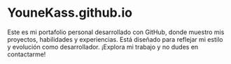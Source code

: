 # YouneKass.github.io
Este es mi portafolio personal desarrollado con GitHub, donde muestro mis proyectos, habilidades y experiencias. Está diseñado para reflejar mi estilo y evolución como desarrollador. ¡Explora mi trabajo y no dudes en contactarme!
